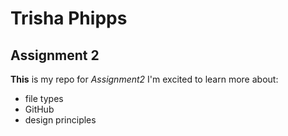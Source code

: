 # Trisha Phipps
## Assignment 2 
**This** is my repo for *Assignment2*
I'm excited to learn more about:
- file types
- GitHub
- design principles
